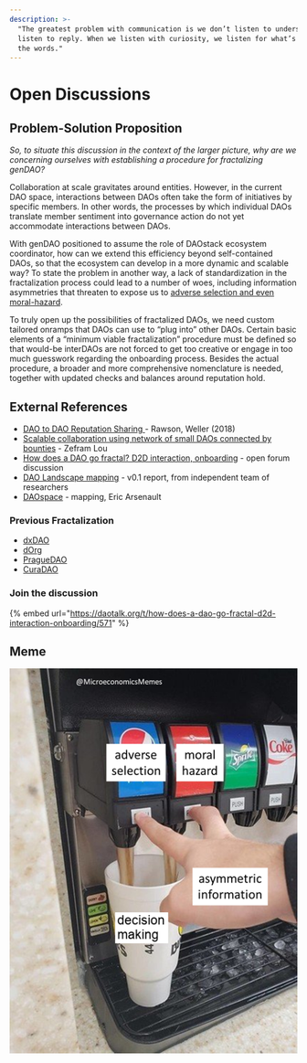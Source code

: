 ```yaml
---
description: >-
  "The greatest problem with communication is we don’t listen to understand. We
  listen to reply. When we listen with curiosity, we listen for what’s behind
  the words."
---
```


# Open Discussions

## Problem-Solution Proposition

_So, to situate this discussion in the context of the larger picture, why are we concerning ourselves with establishing a procedure for fractalizing genDAO?_

Collaboration at scale gravitates around entities.  However, in the current DAO space, interactions between DAOs often take the form of initiatives by specific members.  In other words, the processes by which individual DAOs translate member sentiment into governance action do not yet accommodate interactions between DAOs.  

With genDAO positioned to assume the role of DAOstack ecosystem coordinator, how can we extend this efficiency beyond self-contained DAOs, so that the ecosystem can develop in a more dynamic and scalable way?  To state the problem in another way, a lack of standardization in the fractalization process could lead to a number of woes, including information asymmetries that threaten to expose us to [adverse selection and even moral-hazard](https://www.investopedia.com/ask/answers/042415/what-difference-between-moral-hazard-and-adverse-selection.asp).  

To truly open up the possibilities of fractalized DAOs, we need custom tailored onramps that DAOs can use to “plug into” other DAOs.  Certain basic elements of a “minimum viable fractalization” procedure must be defined so that would-be interDAOs are not forced to get too creative or engage in too much guesswork regarding the onboarding process. Besides the actual procedure, a broader and more comprehensive nomenclature is needed, together with updated checks and balances around reputation hold.

## External References

* [DAO to DAO Reputation Sharing ](https://daotalk.org/t/dao-to-dao-reputation-sharing-models/342)- Rawson, Weller \(2018\)
* [Scalable collaboration using network of small DAOs connected by bounties](https://daotalk.org/t/scalable-collaboration-using-network-of-small-daos-connected-by-bounties/497) - Zefram Lou
* [How does a DAO go fractal? D2D interaction, onboarding](https://daotalk.org/t/how-does-a-dao-go-fractal-d2d-interaction-onboarding/571) - open forum discussion
* [DAO Landscape mapping](%20https://daolandscape.today/) - v0.1 report, from independent team of researchers
* [DAOspace](https://www.daospace.org) - mapping, Eric Arsenault

### Previous Fractalization

* [dxDAO](https://alchemy.daostack.io/dao/0x294f999356ed03347c7a23bcbcf8d33fa41dc830/proposal/0x91e5698c4135010c2d5fc9f99fcff88450fcc45596f8baff3666fa7cd855a00f)
* [dOrg](https://alchemy.daostack.io/dao/0x294f999356ed03347c7a23bcbcf8d33fa41dc830/proposal/0xf6f19ba36227d6b83c68709d11d74f7f46709edd192865eb2f219f6ea245f944)
* [PragueDAO](https://alchemy.daostack.io/dao/0x294f999356ed03347c7a23bcbcf8d33fa41dc830/proposal/0xaebc8d96eb20025fe429bdcea60edaac8febe1d6503a3f4e2cada2cb2afbaf33)
* [CuraDAO](https://alchemy.daostack.io/dao/0x294f999356ed03347c7a23bcbcf8d33fa41dc830/proposal/0xab0abf6fe23e9a2586a8352eae997fd590b601b1d53a4b1e23c2084953ac8f06)

### Join the discussion

{% embed url="https://daotalk.org/t/how-does-a-dao-go-fractal-d2d-interaction-onboarding/571" %}

## Meme

![](.gitbook/assets/asymmetric-information.png)



